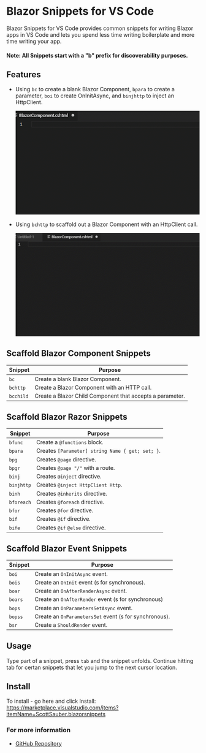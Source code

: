 # Blazor Snippets for VS Code
Blazor Snippets for VS Code provides common snippets for writing Blazor apps in VS Code and lets you spend less time writing boilerplate and more time writing your app.

#### Note: All Snippets start with a "b" prefix for discoverability purposes.

## Features

- Using `bc` to create a blank Blazor Component, `bpara` to create a parameter, `boi` to create OnInitAsync, and `binjhttp` to inject an HttpClient.

    ![Snippets used together](images/Demo.gif)

- Using `bchttp` to scaffold out a Blazor Component with an HttpClient call.

    ![Snippets used together](images/DemoBCHttp.gif)


## Scaffold Blazor Component Snippets
| Snippet                      | Purpose                                                      |
| ---------------------------- | ------------------------------------------------------------ |
| `bc`                         | Create a blank Blazor Component.                             |
| `bchttp`                     | Create a Blazor Component with an HTTP call.                 |
| `bcchild`                    | Create a Blazor Child Component that accepts a parameter.    |


## Scaffold Blazor Razor Snippets
| Snippet                      | Purpose                                                      |
| ---------------------------- | ------------------------------------------------------------ |
| `bfunc`                      | Create a `@functions` block.                                 |
| `bpara`                      | Creates `[Parameter] string Name { get; set; }`.             |
| `bpg`                        | Creates `@page` directive.                                   |
| `bpgr`                       | Creates `@page "/"` with a route.                            |
| `binj`                       | Creates `@inject` directive.                                 |
| `binjhttp`                   | Creates `@inject HttpClient Http`.                           |
| `binh`                       | Creates `@inherits` directive.                               |
| `bforeach`                   | Creates `@foreach` directive.                                |
| `bfor`                       | Creates `@for` directive.                                    |
| `bif`                        | Creates `@if` directive.                                     |
| `bife`                       | Creates `@if` `@else` directive.                             |


## Scaffold Blazor Event Snippets
| Snippet                      | Purpose                                                      |
| ---------------------------- | ------------------------------------------------------------ |
| `boi`                        | Create an `OnInitAsync` event.                               |
| `bois`                       | Create an `OnInit` event (s for synchronous).                |
| `boar`                       | Create an `OnAfterRenderAsync` event.                        |
| `boars`                      | Create an `OnAfterRender` event (s for synchronous)          |
| `bops`                       | Create an `OnParametersSetAsync` event.                      |
| `bopss`                      | Create an `OnParametersSet` event (s for synchronous).       |
| `bsr`                        | Create a `ShouldRender` event.                               |


## Usage
Type part of a snippet, press `tab` and the snippet unfolds.  Continue hitting tab for certan snippets that let you jump to the next cursor location.

## Install
To install - go here and click Install: https://marketplace.visualstudio.com/items?itemName=ScottSauber.blazorsnippets

### For more information

* [GitHub Repository](https://github.com/scottsauber/BlazorSnippets)